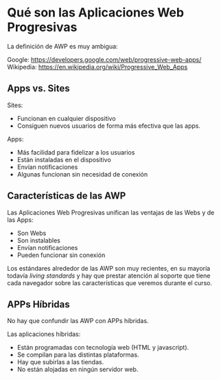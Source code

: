 # Qué son las Aplicaciones Web Progresivas

La definición de AWP es muy ambigua:

Google: https://developers.google.com/web/progressive-web-apps/
Wikipedia: https://en.wikipedia.org/wiki/Progressive_Web_Apps


## Apps vs. Sites

Sites:

- Funcionan en cualquier dispositivo 
- Consiguen nuevos usuarios de forma más efectiva que las apps.

Apps: 

- Más facilidad para fidelizar a los usuarios
- Están instaladas en el dispositivo
- Envían notificaciones
- Algunas funcionan sin necesidad de conexión


## Características de las AWP

Las Aplicaciones Web Progresivas unifican las ventajas de las Webs y de las Apps:

- Son Webs
- Son instalables
- Envían notificaciones
- Pueden funcionar sin conexión

Los estándares alrededor de las AWP son muy recientes, en su mayoría todavía *living standards* y hay que prestar atención al soporte que tiene cada navegador sobre las características que veremos durante el curso.


## APPs Híbridas

No hay que confundir las AWP con APPs híbridas.

Las aplicaciones híbridas:

- Están programadas con tecnología web (HTML y javascript).
- Se compilan para las distintas plataformas.
- Hay que subirlas a las tiendas.
- No están alojadas en ningún servidor web.